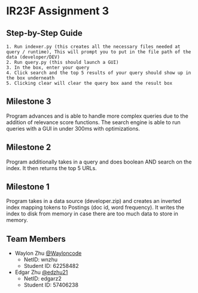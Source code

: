 # IR23F Assignment 3

## Step-by-Step Guide
    1. Run indexer.py (this creates all the necessary files needed at query / runtime), This will prompt you to put in the file path of the data (developer/DEV)
    2. Run query.py (this should launch a GUI)
    3. In the box, enter your query
    4. Click search and the top 5 results of your query should show up in the box underneath
    5. Clicking clear will clear the query box aand the result box

## Milestone 3
Program advances and is able to handle more complex queries due to the addition of relevance score functions. The search engine is able to run queries with a GUI in under 300ms with optimizations.

## Milestone 2
Program additionally takes in a query and does boolean AND search on the index. It then returns the top 5 URLs.

## Milestone 1
Program takes in a data source (developer.zip) and creates an inverted index mapping tokens to Postings (doc id, word frequency). It writes the index to disk from memory in case there are too much data to store in memory.

## Team Members

- Waylon Zhu [@Wayloncode](https://www.github.com/Wayloncode)
    - NetID: wnzhu
    - Student ID: 62258482
- Edgar Zhu [@edzhu21](https://www.github.com/edzhu21)
    - NetID: edgarz2
    - Student ID: 57406238
